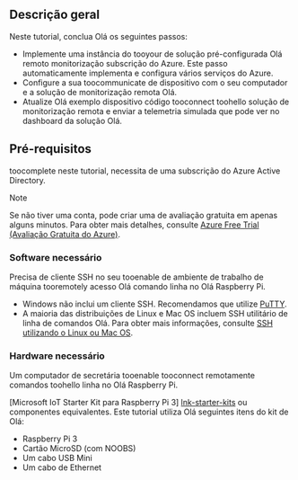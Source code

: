 ## <a name="overview"></a>Descrição geral

Neste tutorial, conclua Olá os seguintes passos:

- Implemente uma instância do tooyour de solução pré-configurada Olá remoto monitorização subscrição do Azure. Este passo automaticamente implementa e configura vários serviços do Azure.
- Configure a sua toocommunicate de dispositivo com o seu computador e a solução de monitorização remota Olá.
- Atualize Olá exemplo dispositivo código tooconnect toohello solução de monitorização remota e enviar a telemetria simulada que pode ver no dashboard da solução Olá.

## <a name="prerequisites"></a>Pré-requisitos

toocomplete neste tutorial, necessita de uma subscrição do Azure Active Directory.

> [!NOTE]
> Se não tiver uma conta, pode criar uma de avaliação gratuita em apenas alguns minutos. Para obter mais detalhes, consulte [Azure Free Trial (Avaliação Gratuita do Azure)][lnk-free-trial].

### <a name="required-software"></a>Software necessário

Precisa de cliente SSH no seu tooenable de ambiente de trabalho de máquina tooremotely acesso Olá comando linha no Olá Raspberry Pi.

- Windows não inclui um cliente SSH. Recomendamos que utilize [PuTTY](http://www.putty.org/).
- A maioria das distribuições de Linux e Mac OS incluem SSH utilitário de linha de comandos Olá. Para obter mais informações, consulte [SSH utilizando o Linux ou Mac OS](https://www.raspberrypi.org/documentation/remote-access/ssh/unix.md).

### <a name="required-hardware"></a>Hardware necessário

Um computador de secretária tooenable tooconnect remotamente comandos toohello linha no Olá Raspberry Pi.

[Microsoft IoT Starter Kit para Raspberry Pi 3] [ lnk-starter-kits] ou componentes equivalentes. Este tutorial utiliza Olá seguintes itens do kit de Olá:

- Raspberry Pi 3
- Cartão MicroSD (com NOOBS)
- Um cabo USB Mini
- Um cabo de Ethernet

[lnk-starter-kits]: https://azure.microsoft.com/develop/iot/starter-kits/
[lnk-free-trial]: http://azure.microsoft.com/pricing/free-trial/